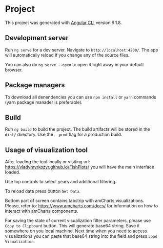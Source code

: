 # Project

This project was generated with [Angular CLI](https://github.com/angular/angular-cli) version 9.1.8.

## Development server

Run `ng serve` for a dev server. Navigate to `http://localhost:4200/`. The app will automatically reload if you change any of the source files.

You can also do `ng serve --open` to open it right away in your default browser.

## Package managers

To download all denendencies you can use `npm install` or `yarn` commands (yarn package manader is preferable).

## Build

Run `ng build` to build the project. The build artifacts will be stored in the `dist/` directory. Use the `--prod` flag for a production build.

## Usage of visualization tool

After loading the tool locally or visiting url: https://vladymyrkozyr.github.io/FishPlots/ you will have the main interface loaded.

Use top controls to select years and additional filtering.

To reload data press button `Get Data`.

Bottom part of screen contains tabstrip with amCharts visualizations. Please, refer to: https://www.amcharts.com/docs/ for information on how to interact with amCharts components.

For saving the state of current visualization filter parameters, please use `Copy to Clipboard` button. This will generate base64 string. Save it somewhere on you local machine. Next time when you need to access visualizations you can paste that base64 string into the field and press `Load Visualization`.
